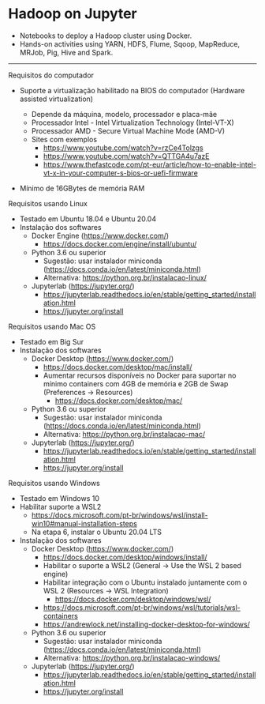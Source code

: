 # Hadoop on Jupyter

- Notebooks to deploy a Hadoop cluster using Docker.
- Hands-on activities using YARN, HDFS, Flume, Sqoop, MapReduce, MRJob, Pig, Hive and Spark.

---

Requisitos do computador

- Suporte a virtualização habilitado na BIOS do computador (Hardware assisted virtualization)

  - Depende da máquina, modelo, processador e placa-mãe
  - Processador Intel - Intel Virtualization Technology (Intel-VT-X)
  - Processador AMD - Secure Virtual Machine Mode (AMD-V)
  - Sites com exemplos
    - https://www.youtube.com/watch?v=rzCe4Tolzgs
    - https://www.youtube.com/watch?v=QTTGA4u7azE
    - https://www.thefastcode.com/pt-eur/article/how-to-enable-intel-vt-x-in-your-computer-s-bios-or-uefi-firmware

- Mínimo de 16GBytes de memória RAM

  

Requisitos usando Linux

- Testado em Ubuntu 18.04 e Ubuntu 20.04
- Instalação dos softwares
  - Docker Engine (https://www.docker.com/)
    - https://docs.docker.com/engine/install/ubuntu/
  - Python 3.6 ou superior
    - Sugestão: usar instalador miniconda (https://docs.conda.io/en/latest/miniconda.html)
    - Alternativa: https://python.org.br/instalacao-linux/
  - Jupyterlab (https://jupyter.org/)
    - https://jupyterlab.readthedocs.io/en/stable/getting_started/installation.html
    - https://jupyter.org/install



Requisitos usando Mac OS

- Testado em Big Sur
- Instalação dos softwares
  - Docker Desktop (https://www.docker.com/)
    - https://docs.docker.com/desktop/mac/install/
    - Aumentar recursos disponíveis no Docker para suportar no mínimo containers com 4GB de memória e 2GB de Swap (Preferences -> Resources)
      - https://docs.docker.com/desktop/mac/
  - Python 3.6 ou superior
    - Sugestão: usar instalador miniconda (https://docs.conda.io/en/latest/miniconda.html)
    - Alternativa: https://python.org.br/instalacao-mac/
  - Jupyterlab (https://jupyter.org/)
    - https://jupyterlab.readthedocs.io/en/stable/getting_started/installation.html
    - https://jupyter.org/install



Requisitos usando Windows

- Testado em Windows 10
- Habilitar suporte a WSL2
  - https://docs.microsoft.com/pt-br/windows/wsl/install-win10#manual-installation-steps
  - Na etapa 6, instalar o Ubuntu 20.04 LTS
- Instalação dos softwares
  - Docker Desktop (https://www.docker.com/)
    - https://docs.docker.com/desktop/windows/install/
    - Habilitar o suporte a WSL2 (General -> Use the WSL 2 based engine)
    - Habilitar integração com o Ubuntu instalado juntamente com o WSL 2 (Resources -> WSL Integration)
      - https://docs.docker.com/desktop/windows/wsl/
    - https://docs.microsoft.com/pt-br/windows/wsl/tutorials/wsl-containers
    - https://andrewlock.net/installing-docker-desktop-for-windows/
  - Python 3.6 ou superior
    - Sugestão: usar instalador miniconda (https://docs.conda.io/en/latest/miniconda.html)
    - Alternativa: https://python.org.br/instalacao-windows/
  - Jupyterlab (https://jupyter.org/)
    - https://jupyterlab.readthedocs.io/en/stable/getting_started/installation.html
    - https://jupyter.org/install

